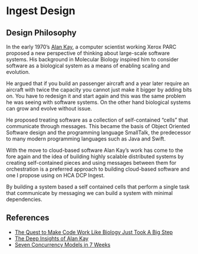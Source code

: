 # Ingest Design
## Design Philosophy
In the early 1970’s [Alan Kay](https://en.wikipedia.org/wiki/Alan_Kay), a computer scientist working Xerox PARC proposed a new perspective of thinking about large-scale software systems. His background in Molecular Biology inspired him to consider software as a biological system as a means of enabling scaling and evolution. 

He argued that if you build an passenger aircraft and a year later require an aircraft with twice the capacity you cannot just make it bigger by adding bits on. You have to redesign it and start again and this was the same problem he was seeing with software systems. On the other hand biological systems can grow and evolve without issue.

He proposed treating software as a collection of self-contained “cells” that communicate through messages. This became the basis of Object Oriented Software design and the programming language SmallTalk, the predecessor to many modern programming languages such as Java and Swift.

With the move to cloud-based software Alan Kay’s work has come to the fore again and the idea of building highly scalable distributed systems by creating self-contained pieces and using messages between them for orchestration is a preferred approach to building cloud-based software and one I propose using on HCA DCP Ingest.

By building a system based a self contained cells that perform a single task that communicate by messaging we can build a system with minimal dependencies. 

## References
* [The Quest to Make Code Work Like Biology Just Took A Big Step](https://www.wired.com/2016/06/chef-just-took-big-step-quest-make-code-work-like-biology/)
* [The Deep Insights of Alan Kay](http://mythz.servicestack.net/blog/2013/02/27/the-deep-insights-of-alan-kay/)
* [Seven Concurrency Models in 7 Weeks](https://www.safaribooksonline.com/library/view/seven-concurrency-models/9781941222737/0)
